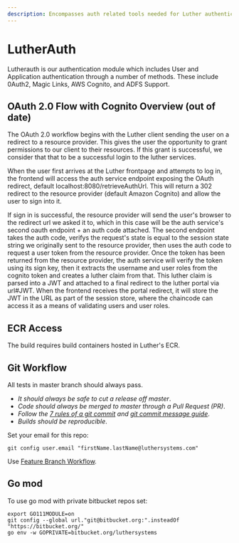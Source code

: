 ```yaml
---
description: Encompasses auth related tools needed for Luther authentication services.
---
```


# LutherAuth

Lutherauth is our authentication module which includes User and Application authentication through a number of methods. These include 0Auth2, Magic Links, AWS Cognito, and ADFS Support.

## OAuth 2.0 Flow with Cognito Overview (out of date)

The OAuth 2.0 workflow begins with the Luther client sending the user on a redirect to a resource provider. This gives the user the opportunity to grant permissions to our client to their resources. If this grant is successful, we consider that that to be a successful login to the luther services.

When the user first arrives at the Luther frontpage and attempts to log in, the frontend will access the auth service endpoint exposing the OAuth redirect, default localhost:8080/retrieveAuthUrl. This will return a 302 redirect to the resource provider (default Amazon Cognito) and allow the user to sign into it.

If sign in is successful, the resource provider will send the user's browser to the redirect url we asked it to, which in this case will be the auth service's second oauth endpoint + an auth code attached. The second endpoint takes the auth code, verifys the request's state is equal to the session state string we originally sent to the resource provider, then uses the auth code to request a user token from the resource provider. Once the token has been returned from the resource provider, the auth service will verify the token using its sign key, then it extracts the username and user roles from the cognito token and creates a luther claim from that. This luther claim is parsed into a JWT and attached to a final redirect to the luther portal via url#JWT. When the frontend receives the portal redirect, it will store the JWT in the URL as part of the session store, where the chaincode can access it as a means of validating users and user roles.

## ECR Access

The build requires build containers hosted in Luther's ECR.

## Git Workflow

All tests in master branch should always pass.

* _It should always be safe to cut a release off master_.
* _Code should always be merged to master through a Pull Request (PR)_.
* _Follow the_ [_7 rules of a git commit_](https://chris.beams.io/posts/git-commit/) _and_ [_git commit message guide_](https://github.com/RomuloOliveira/commit-messages-guide).
* _Builds should be reproducible_.

Set your email for this repo:

```
git config user.email "firstName.lastName@luthersystems.com"
```

Use [Feature Branch Workflow](https://www.atlassian.com/git/tutorials/comparing-workflows/feature-branch-workflow).

## Go mod

To use go mod with private bitbucket repos set:

```
export GO111MODULE=on
git config --global url."git@bitbucket.org:".insteadOf "https://bitbucket.org/"
go env -w GOPRIVATE=bitbucket.org/luthersystems
```
